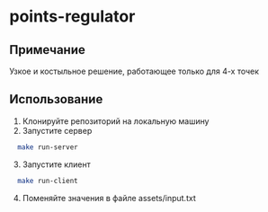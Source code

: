 # points-regulator

## Примечание
Узкое и костыльное решение, работающее только для 4-х точек

## Использование
1. Клонируйте репозиторий на локальную машину
2. Запустите сервер
```bash
  make run-server
```
3. Запустите клиент
```bash
  make run-client
```
4. Поменяйте значения в файле assets/input.txt
